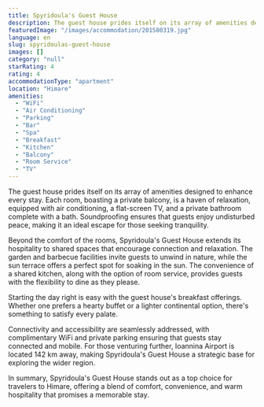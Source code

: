 ```yaml
---
title: Spyridoula's Guest House
description: The guest house prides itself on its array of amenities designed to enhance every stay. Each room, boasting a private balcony, is a haven of relaxation, equippe
featuredImage: "/images/accommodation/201580319.jpg"
language: en
slug: spyridoulas-guest-house
images: []
category: "null"
starRating: 4
rating: 4
accommodationType: "apartment"
location: "Himare"
amenities:
  - "WiFi"
  - "Air Conditioning"
  - "Parking"
  - "Bar"
  - "Spa"
  - "Breakfast"
  - "Kitchen"
  - "Balcony"
  - "Room Service"
  - "TV"
---
```


The guest house prides itself on its array of amenities designed to enhance every stay. Each room, boasting a private balcony, is a haven of relaxation, equipped with air conditioning, a flat-screen TV, and a private bathroom complete with a bath. Soundproofing ensures that guests enjoy undisturbed peace, making it an ideal escape for those seeking tranquility.

Beyond the comfort of the rooms, Spyridoula's Guest House extends its hospitality to shared spaces that encourage connection and relaxation. The garden and barbecue facilities invite guests to unwind in nature, while the sun terrace offers a perfect spot for soaking in the sun. The convenience of a shared kitchen, along with the option of room service, provides guests with the flexibility to dine as they please.

Starting the day right is easy with the guest house's breakfast offerings. Whether one prefers a hearty buffet or a lighter continental option, there's something to satisfy every palate.

Connectivity and accessibility are seamlessly addressed, with complimentary WiFi and private parking ensuring that guests stay connected and mobile. For those venturing further, Ioannina Airport is located 142 km away, making Spyridoula's Guest House a strategic base for exploring the wider region.

In summary, Spyridoula's Guest House stands out as a top choice for travelers to Himare, offering a blend of comfort, convenience, and warm hospitality that promises a memorable stay.

